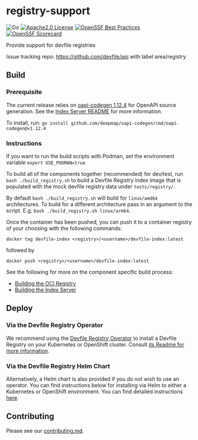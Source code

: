 # registry-support

<div id="header">

![Go](https://img.shields.io/badge/Go-1.21-blue)
[![Apache2.0 License](https://img.shields.io/badge/license-Apache2.0-brightgreen.svg)](LICENSE)
[![OpenSSF Best Practices](https://www.bestpractices.dev/projects/8257/badge)](https://www.bestpractices.dev/projects/8257)
[![OpenSSF Scorecard](https://api.securityscorecards.dev/projects/github.com/devfile/registry-support/badge)](https://securityscorecards.dev/viewer/?uri=github.com/devfile/registry-support)

</div>

Provide support for devfile registries

Issue tracking repo: https://github.com/devfile/api with label area/registry

## Build

### Prerequisite

The current release relies on [oapi-codegen 1.12.4](https://github.com/deepmap/oapi-codegen/tree/v1.12.4) for OpenAPI source generation. See the [Index Server README](index/server/README.md#source-generation) for more information.

To install, run:
`go install github.com/deepmap/oapi-codegen/cmd/oapi-codegen@v1.12.4`

### Instructions
If you want to run the build scripts with Podman, set the environment variable
`export USE_PODMAN=true`

To build all of the components together (recommended) for dev/test, run `bash ./build_registry.sh` to build a Devfile Registry index image that is populated with the mock devfile registry data under `tests/registry/`.

By default `bash ./build_registry.sh` will build for `linux/amd64` architectures. To build for a different architecture pass in an argument to the script.
E.g. `bash ./build_registry.sh linux/arm64`.

Once the container has been pushed, you can push it to a container registry of your choosing with the following commands:

```
docker tag devfile-index <registry>/<username>/devfile-index:latest
```

followed by

```
docker push <registry>/<username>/devfile-index:latest
```

See the following for more on the component specific build process:

- [Building the OCI Registry](oci-registry/README.md#build)
- [Building the Index Server](index/server/README.md#build)

## Deploy

### Via the Devfile Registry Operator

We recommend using the [Devfile Registry Operator](https://github.com/devfile/registry-operator) to install a Devfile Registry on your Kubernetes or OpenShift cluster. Consult [its Readme for more information](https://github.com/devfile/registry-operator#running-the-controller-in-a-cluster).

### Via the Devfile Registry Helm Chart
Alternatively, a Helm chart is also provided if you do not wish to use an operator. You can find instructions below for installing via Helm to either a Kubernetes or OpenShift environment. You can find detailed instructions [here](deploy/chart/devfile-registry/README.md).

## Contributing

Please see our [contributing.md](./CONTRIBUTING.md).
